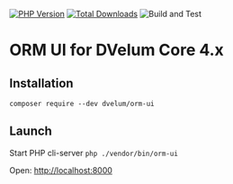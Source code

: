 [![PHP Version](https://img.shields.io/badge/php-7.4%2B-blue.svg)](https://packagist.org/packages/dvelum/dvelum)
[![Total Downloads](https://img.shields.io/packagist/dt/dvelum/orm-ui.svg?style=flat-square)](https://packagist.org/packages/dvelum/orm-ui)
![Build and Test](https://github.com/dvelum/orm-ui/workflows/Build%20and%20Test/badge.svg?branch=master&event=push)


ORM UI for DVelum Core 4.x
======

## Installation


```
composer require --dev dvelum/orm-ui
```


## Launch
Start PHP cli-server ```php ./vendor/bin/orm-ui```

Open: [http://localhost:8000](http://localhost:8000)


